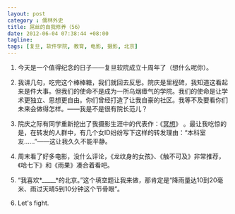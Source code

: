 ```yaml
---
layout: post
category : 儒林外史
title: 屌丝的自我修养（56）
date: 2012-06-04 07:38:44 +08:00
tagline:
tags: [复旦, 软件学院, 教育, 电影, 摄影, 北京]
---
```


1. 今天是一个值得纪念的日子——复旦软院成立十周年了（想什么呢你）。

2. 我讲几句，吃完这个棒棒糖，我们就回去反思。院庆是里程碑，我知道这看起来是件大事。但我们的使命不是成为一所乌烟瘴气的学院。我们的使命是让学术更独立、思想更自由。你们曾经打造了让我自豪的社区。我等不及要看你们未来会做得怎样。——我是不是很有院长范儿？

3. 院庆之际有同学重新挖出了我摄影生涯中的代表作：《[冥想][1]》 。最让我吃惊的是，在转发的人群中，有几个女ID纷纷写下这样的转发理由：“本科室友……”——这让我久久不能平静。

4. 周末看了好多电影，没什么评论，《龙纹身的女孩》、《触不可及》非常推荐，《哈七下》和《雨果》凑合着看吧。

5. “我喜欢*_____*的北京。”这个填空题让我来做，那肯定是“降雨量达10到20毫米、雨过天晴5到10分钟这个节骨眼”。

6. Let's fight.

[1]: http://weibo.com/1653960970/ezmn3whu3WE "《冥想》"
